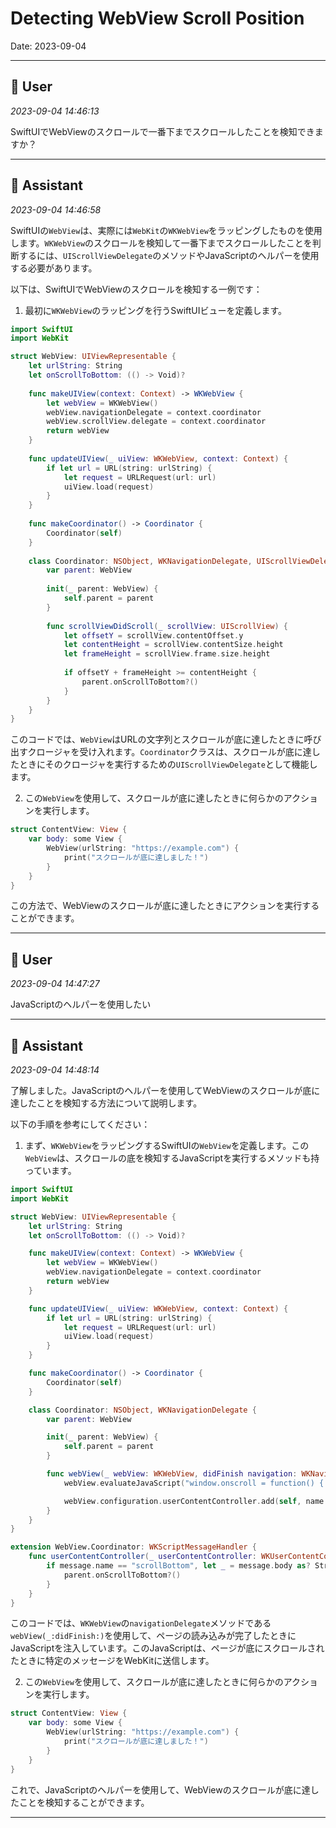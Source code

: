 # Detecting WebView Scroll Position

Date: 2023-09-04

---

## 👤 User
*2023-09-04 14:46:13*

SwiftUIでWebViewのスクロールで一番下までスクロールしたことを検知できますか？

---

## 🤖 Assistant
*2023-09-04 14:46:58*

SwiftUIの`WebView`は、実際には`WebKit`の`WKWebView`をラッピングしたものを使用します。`WKWebView`のスクロールを検知して一番下までスクロールしたことを判断するには、`UIScrollViewDelegate`のメソッドやJavaScriptのヘルパーを使用する必要があります。

以下は、SwiftUIでWebViewのスクロールを検知する一例です：

1. 最初に`WKWebView`のラッピングを行うSwiftUIビューを定義します。

```swift
import SwiftUI
import WebKit

struct WebView: UIViewRepresentable {
    let urlString: String
    let onScrollToBottom: (() -> Void)?
    
    func makeUIView(context: Context) -> WKWebView {
        let webView = WKWebView()
        webView.navigationDelegate = context.coordinator
        webView.scrollView.delegate = context.coordinator
        return webView
    }
    
    func updateUIView(_ uiView: WKWebView, context: Context) {
        if let url = URL(string: urlString) {
            let request = URLRequest(url: url)
            uiView.load(request)
        }
    }
    
    func makeCoordinator() -> Coordinator {
        Coordinator(self)
    }
    
    class Coordinator: NSObject, WKNavigationDelegate, UIScrollViewDelegate {
        var parent: WebView
        
        init(_ parent: WebView) {
            self.parent = parent
        }
        
        func scrollViewDidScroll(_ scrollView: UIScrollView) {
            let offsetY = scrollView.contentOffset.y
            let contentHeight = scrollView.contentSize.height
            let frameHeight = scrollView.frame.size.height
            
            if offsetY + frameHeight >= contentHeight {
                parent.onScrollToBottom?()
            }
        }
    }
}
```

このコードでは、`WebView`はURLの文字列とスクロールが底に達したときに呼び出すクロージャを受け入れます。`Coordinator`クラスは、スクロールが底に達したときにそのクロージャを実行するための`UIScrollViewDelegate`として機能します。

2. この`WebView`を使用して、スクロールが底に達したときに何らかのアクションを実行します。

```swift
struct ContentView: View {
    var body: some View {
        WebView(urlString: "https://example.com") {
            print("スクロールが底に達しました！")
        }
    }
}
```

この方法で、WebViewのスクロールが底に達したときにアクションを実行することができます。

---

## 👤 User
*2023-09-04 14:47:27*

JavaScriptのヘルパーを使用したい

---

## 🤖 Assistant
*2023-09-04 14:48:14*

了解しました。JavaScriptのヘルパーを使用してWebViewのスクロールが底に達したことを検知する方法について説明します。

以下の手順を参考にしてください：

1. まず、`WKWebView`をラッピングするSwiftUIの`WebView`を定義します。この`WebView`は、スクロールの底を検知するJavaScriptを実行するメソッドも持っています。

```swift
import SwiftUI
import WebKit

struct WebView: UIViewRepresentable {
    let urlString: String
    let onScrollToBottom: (() -> Void)?

    func makeUIView(context: Context) -> WKWebView {
        let webView = WKWebView()
        webView.navigationDelegate = context.coordinator
        return webView
    }

    func updateUIView(_ uiView: WKWebView, context: Context) {
        if let url = URL(string: urlString) {
            let request = URLRequest(url: url)
            uiView.load(request)
        }
    }

    func makeCoordinator() -> Coordinator {
        Coordinator(self)
    }

    class Coordinator: NSObject, WKNavigationDelegate {
        var parent: WebView

        init(_ parent: WebView) {
            self.parent = parent
        }

        func webView(_ webView: WKWebView, didFinish navigation: WKNavigation!) {
            webView.evaluateJavaScript("window.onscroll = function() { if ((window.innerHeight + window.scrollY) >= document.body.offsetHeight) { window.webkit.messageHandlers.scrollBottom.postMessage('BottomReached') }}", completionHandler: nil)

            webView.configuration.userContentController.add(self, name: "scrollBottom")
        }
    }
}

extension WebView.Coordinator: WKScriptMessageHandler {
    func userContentController(_ userContentController: WKUserContentController, didReceive message: WKScriptMessage) {
        if message.name == "scrollBottom", let _ = message.body as? String {
            parent.onScrollToBottom?()
        }
    }
}
```

このコードでは、`WKWebView`の`navigationDelegate`メソッドである`webView(_:didFinish:)`を使用して、ページの読み込みが完了したときにJavaScriptを注入しています。このJavaScriptは、ページが底にスクロールされたときに特定のメッセージをWebKitに送信します。

2. この`WebView`を使用して、スクロールが底に達したときに何らかのアクションを実行します。

```swift
struct ContentView: View {
    var body: some View {
        WebView(urlString: "https://example.com") {
            print("スクロールが底に達しました！")
        }
    }
}
```

これで、JavaScriptのヘルパーを使用して、WebViewのスクロールが底に達したことを検知することができます。

---
